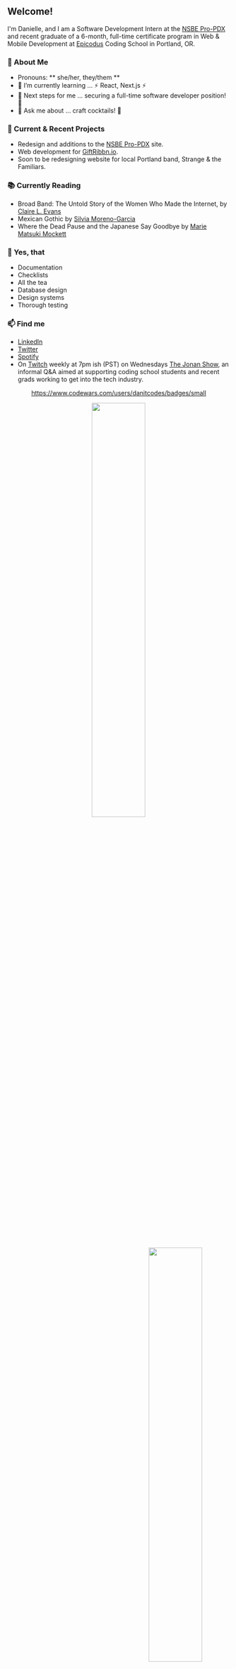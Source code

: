  <div>  
 <h2>Welcome!</h2> <!-- <img src="https://raw.githubusercontent.com/MartinHeinz/MartinHeinz/master/wave.gif" width="30px"></h2> -->
  <p>
  </p>
</div>

I'm Danielle, and I am a Software Development Intern at the [NSBE Pro-PDX](https://www.nsbepropdx.org/) and recent graduate of a 6-month, full-time certificate program in Web & Mobile Development at [Epicodus](www.epicodus.com) Coding School in Portland, OR. 

<h3> 📃 About Me </h3>

- Pronouns: ** she/her, they/them **
- 🌱 I’m currently learning ... ⚡ React, Next.js ⚡ 
- 👣 Next steps for me ... securing a full-time software developer position! 🦾
- 💬 Ask me about ... craft cocktails! 🍹 

<h3> 🚧 Current & Recent Projects </h3>

- Redesign and additions to the [NSBE Pro-PDX](https://www.nsbepropdx.org/) site.
- Web development for [GiftRibbn.io](giftribbn.io).
- Soon to be redesigning website for local Portland band, Strange & the Familiars.

<h3> 📚 Currently Reading </h3>

- Broad Band: The Untold Story of the Women Who Made the Internet, by [Claire L. Evans](https://clairelevans.com/)
- Mexican Gothic by [Silvia Moreno-Garcia](https://silviamoreno-garcia.com/)
- Where the Dead Pause and the Japanese Say Goodbye by [Marie Matsuki Mockett](http://www.mariemockett.com/books/where-the-dead-pause-the-japanese-say-goodbye/)

<h3> 🤩 Yes, that </h3>

- Documentation
- Checklists
- All the tea
- Database design
- Design systems
- Thorough testing

<h3> 📫 Find me </h3>

- <a href=https://www.linkedin.com/in/danielle-thompson74/>LinkedIn</a>
- <a href=https://twitter.com/danitcodes/>Twitter</a>
- <a href=https://open.spotify.com/user/1264447945/>Spotify</a>
- On <a href=https://www.twitch.tv/danitcodes/>Twitch</a> weekly at 7pm ish (PST) on Wednesdays <a href=https://www.twitch.tv/thejonanshow/>The Jonan Show</a>, an informal Q&A aimed at supporting coding school students and recent grads working to get into the tech industry.


<div align="center">
 
 https://www.codewars.com/users/danitcodes/badges/small
 
 <img style="display:inline-block" src="https://github-readme-stats.vercel.app/api/?username=danitcodes&show_icons=true&theme=algolia&hide_border=true" width="49%"/>
 <br/>
 <img style="display:inline-block; float:right" src="https://github-readme-stats.vercel.app/api/top-langs/?username=danitcodes&show_icons=true&theme=algolia&layout=compact&hide_border=true&hide=smalltalk" width="49%"/>
 
</div>
